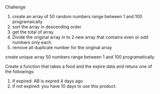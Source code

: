 Challenge

1. create an array of 50 random numbers range between 1 and 100 programaically
2. sort the array in descending order
3. get the total of array
4. Divide the original array in to 2 new array that contains even or odd numbers only each.
5. remove all duplicate number for the original array

<!-- challenge  -->

create unique array 50 numbers range between 1 and 100 programatically.

<!-- Date Challenge -->

Create a function that takes a food and the expire data and retuns one of the followings:

1. if expired: AB is expred 4 days ago
2. if not expired: you have 10 days to use this product.
